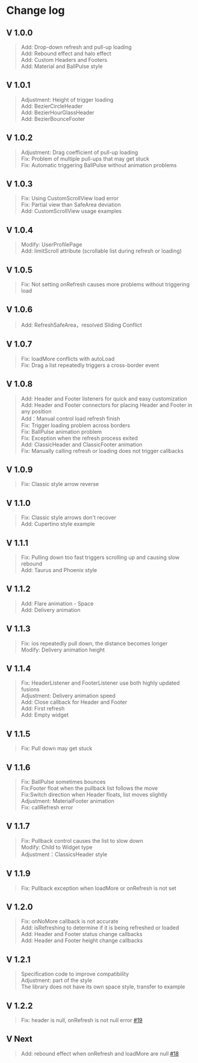 # Change log

## V 1.0.0
>Add: Drop-down refresh and pull-up loading  
>Add: Rebound effect and halo effect  
>Add: Custom Headers and Footers  
>Add: Material and BallPulse style

## V 1.0.1
>Adjustment: Height of trigger loading  
>Add: BezierCircleHeader  
>Add: BezierHourGlassHeader  
>Add: BezierBounceFooter

## V 1.0.2
>Adjustment: Drag coefficient of pull-up loading  
>Fix: Problem of multiple pull-ups that may get stuck  
>Fix: Automatic triggering BallPulse without animation problems  

## V 1.0.3
>Fix: Using CustomScrollView load error  
>Fix: Partial view than SafeArea deviation  
>Add: CustomScrollView usage examples  

## V 1.0.4
>Modify: UserProfilePage  
>Add: limitScroll attribute (scrollable list during refresh or loading)  

## V 1.0.5
>Fix: Not setting onRefresh causes more problems without triggering load  

## V 1.0.6
>Add: RefreshSafeArea，resolved Sliding Conflict  

## V 1.0.7
>Fix: loadMore conflicts with autoLoad  
>Fix: Drag a list repeatedly triggers a cross-border event  

## V 1.0.8
>Add: Header and Footer listeners for quick and easy customization  
>Add: Header and Footer connectors for placing Header and Footer in any position  
>Add：Manual control load refresh finish  
>Fix: Trigger loading problem across borders  
>Fix: BallPulse animation problem  
>Fix: Exception when the refresh process exited  
>Add: ClassicHeader and ClassicFooter animation  
>Fix: Manually calling refresh or loading does not trigger callbacks  

## V 1.0.9
>Fix: Classic style arrow reverse  

## V 1.1.0
>Fix: Classic style arrows don't recover  
>Add: Cupertino style example  

## V 1.1.1
>Fix: Pulling down too fast triggers scrolling up and causing slow rebound  
>Add: Taurus and Phoenix style  

## V 1.1.2
>Add: Flare animation - Space  
>Add: Delivery animation  

## V 1.1.3
>Fix: ios repeatedly pull down, the distance becomes longer  
>Modify: Delivery animation height  

## V 1.1.4
>Fix: HeaderListener and FooterListener use both highly updated fusions  
>Adjustment: Delivery animation speed  
>Add: Close callback for Header and Footer  
>Add: First refresh  
>Add: Empty widget  

## V 1.1.5
>Fix: Pull down may get stuck  

## V 1.1.6
>Fix: BallPulse sometimes bounces  
>Fix:Footer float when the pullback list follows the move  
>Fix:Switch direction when Header floats, list moves slightly  
>Adjustment: MaterialFooter animation  
>Fix: callRefresh error  

## V 1.1.7
>Fix: Pullback control causes the list to slow down  
>Modify: Child to Widget type  
>Adjustment：ClassicsHeader style  

## V 1.1.9
>Fix: Pullback exception when loadMore or onRefresh is not set  

## V 1.2.0
>Fix: onNoMore callback is not accurate  
>Add: isRefreshing to determine if it is being refreshed or loaded  
>Add: Header and Footer status change callbacks  
>Add: Header and Footer height change callbacks  

## V 1.2.1
>Specification code to improve compatibility  
>Adjustment: part of the style  
>The library does not have its own space style, transfer to example  

## V 1.2.2
>Fix: header is null, onRefresh is not null error [#19](https://github.com/xuelongqy/flutter_easyrefresh/issues/19)  

## V Next
>Add: rebound effect when onRefresh and loadMore are null [#18](https://github.com/xuelongqy/flutter_easyrefresh/issues/18)  